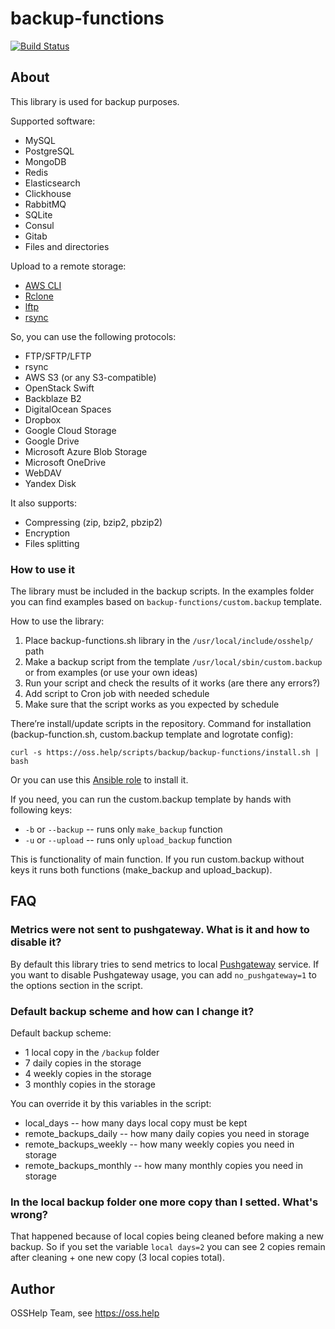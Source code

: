 # backup-functions

[![Build Status](https://drone.osshelp.ru/api/badges/OSSHelp/backup-functions/status.svg)](https://drone.osshelp.ru/OSSHelp/backup-functions)

## About

This library is used for backup purposes.

Supported software:

* MySQL
* PostgreSQL
* MongoDB
* Redis
* Elasticsearch
* Clickhouse
* RabbitMQ
* SQLite
* Consul
* Gitab
* Files and directories

Upload to a remote storage:

* [AWS CLI](https://docs.aws.amazon.com/cli/latest/userguide/cli-chap-install.html)
* [Rclone](https://rclone.org/docs/)
* [lftp](https://lftp.yar.ru/lftp-man.html)
* [rsync](https://linux.die.net/man/1/rsync)

So, you can use the following protocols:

* FTP/SFTP/LFTP
* rsync
* AWS S3 (or any S3-compatible)
* OpenStack Swift
* Backblaze B2
* DigitalOcean Spaces
* Dropbox
* Google Cloud Storage
* Google Drive
* Microsoft Azure Blob Storage
* Microsoft OneDrive
* WebDAV
* Yandex Disk

It also supports:

* Compressing (zip, bzip2, pbzip2)
* Encryption
* Files splitting

### How to use it

The library must be included in the backup scripts. In the examples folder you can find examples based on `backup-functions/custom.backup` template.

How to use the library:

1. Place backup-functions.sh library in the `/usr/local/include/osshelp/` path
1. Make a backup script from the template `/usr/local/sbin/custom.backup` or from examples (or use your own ideas)
1. Run your script and check the results of it works (are there any errors?)
1. Add script to Cron job with needed schedule
1. Make sure that the script works as you expected by schedule

There’re install/update scripts in the repository. Command for installation (backup-function.sh, custom.backup template and logrotate config):

```shell
curl -s https://oss.help/scripts/backup/backup-functions/install.sh | bash
```

Or you can use this [Ansible role](https://github.com/OSSHelp/ansible-backup-functions) to install it.

If you need, you can run the custom.backup template by hands with following keys:

* `-b` or `--backup` -- runs only `make_backup` function
* `-u` or `--upload` -- runs only `upload_backup` function

This is functionality of main function. If you run custom.backup without keys it runs both functions (make_backup and upload_backup).

## FAQ

### Metrics were not sent to pushgateway. What is it and how to disable it?

By default this library tries to send metrics to local [Pushgateway](https://github.com/prometheus/pushgateway) service. If you want to disable Pushgateway usage, you can add `no_pushgateway=1` to the options section in the script.

### Default backup scheme and how can I change it?

Default backup scheme:

* 1 local copy in the `/backup` folder
* 7 daily copies in the storage
* 4 weekly copies in the storage
* 3 monthly copies in the storage

You can override it by this variables in the script:

* local_days -- how many days local copy must be kept
* remote_backups_daily -- how many daily copies you need in storage
* remote_backups_weekly -- how many weekly copies you need in storage
* remote_backups_monthly -- how many monthly copies you need in storage

### In the local backup folder one more copy than I setted. What's wrong?

That happened because of local copies being cleaned before making a new backup. So if you set the variable `local days=2` you can see 2 copies remain after cleaning + one new copy (3 local copies total).

## Author

OSSHelp Team, see <https://oss.help>
